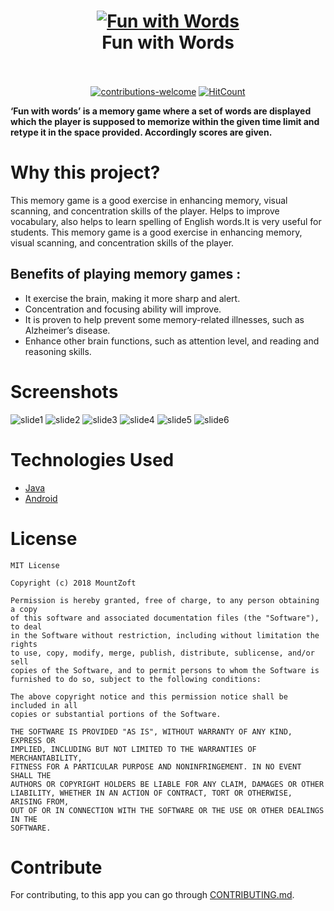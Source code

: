 <h1 align="center">
  <a href="https://play.google.com/store/apps/details?id=com.inc.mountzoft.funwithwords&hl=en"><img src="https://user-images.githubusercontent.com/20029287/43059401-dccab976-8e69-11e8-957a-1ef59389dbc6.png" alt="Fun with Words"></a>
  <br>
  Fun with Words
  <br>
  <br>
</h1>

<p align="center">
  <a href="https://github.com/MountZoft/FunwithWords-Free/issues"><img src="https://img.shields.io/badge/contributions-welcome-brightgreen.svg?style=flat" alt="contributions-welcome"></a>
    <a href="http://hits.dwyl.io/MountZoft/FunwithWords-Free"><img src="http://hits.dwyl.io/MountZoft/FunwithWords-Free.svg" alt="HitCount"></a>
</p>

<b>‘Fun with words’ is a memory game where a set of words are displayed which the player is supposed to
memorize within the given time limit and retype it in the space provided. Accordingly scores are given.</b>

# Why this project?
This memory game is a good exercise in enhancing memory, visual scanning, and concentration skills of the player.
Helps to improve vocabulary, also helps to learn spelling of English words.It is very useful for students. This memory game is a good exercise in enhancing memory, visual scanning, and concentration skills of the player.

Benefits of playing memory games :
-
- It exercise the brain, making it more sharp and alert.
- Concentration and focusing ability will improve.	
- It is proven to help prevent some memory-related
illnesses, such as Alzheimer’s disease.
- Enhance other brain functions, such as attention level, 
and reading and reasoning skills.

# Screenshots
![slide1](https://user-images.githubusercontent.com/20029287/43060802-0b269424-8e70-11e8-81a8-090f0fb331bf.png)
![slide2](https://user-images.githubusercontent.com/20029287/43060871-64707888-8e70-11e8-94ab-539d93b0442d.png)
![slide3](https://user-images.githubusercontent.com/20029287/43060955-bf86b7e6-8e70-11e8-9e3a-117373b032be.png)
![slide4](https://user-images.githubusercontent.com/20029287/43060873-6a7fb040-8e70-11e8-8f84-5ebf857722c7.png)
![slide5](https://user-images.githubusercontent.com/20029287/43060876-6d942bd0-8e70-11e8-87ff-d8e49ade78d2.png)
![slide6](https://user-images.githubusercontent.com/20029287/43060882-73e71e48-8e70-11e8-96ae-d36d68499f8a.png)

# Technologies Used
- [Java](https://en.wikipedia.org/wiki/Java_(programming_language))
- [Android](https://en.wikipedia.org/wiki/Android_(operating_system))

# License
```
MIT License

Copyright (c) 2018 MountZoft

Permission is hereby granted, free of charge, to any person obtaining a copy
of this software and associated documentation files (the "Software"), to deal
in the Software without restriction, including without limitation the rights
to use, copy, modify, merge, publish, distribute, sublicense, and/or sell
copies of the Software, and to permit persons to whom the Software is
furnished to do so, subject to the following conditions:

The above copyright notice and this permission notice shall be included in all
copies or substantial portions of the Software.

THE SOFTWARE IS PROVIDED "AS IS", WITHOUT WARRANTY OF ANY KIND, EXPRESS OR
IMPLIED, INCLUDING BUT NOT LIMITED TO THE WARRANTIES OF MERCHANTABILITY,
FITNESS FOR A PARTICULAR PURPOSE AND NONINFRINGEMENT. IN NO EVENT SHALL THE
AUTHORS OR COPYRIGHT HOLDERS BE LIABLE FOR ANY CLAIM, DAMAGES OR OTHER
LIABILITY, WHETHER IN AN ACTION OF CONTRACT, TORT OR OTHERWISE, ARISING FROM,
OUT OF OR IN CONNECTION WITH THE SOFTWARE OR THE USE OR OTHER DEALINGS IN THE
SOFTWARE.
```

# Contribute
For contributing, to this app you can go through [CONTRIBUTING.md](https://github.com/MountZoft/FunwithWords-Free/blob/master/CONTRIBUTING.md).
